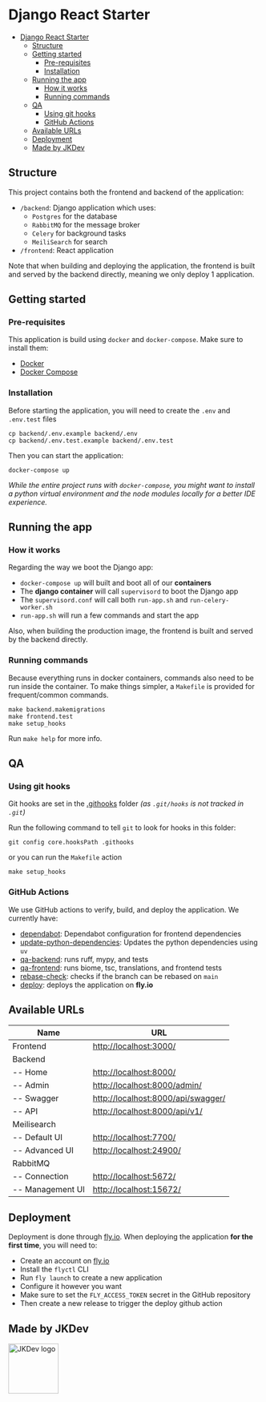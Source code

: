 # Django React Starter

- [Django React Starter](#django-react-starter)
  - [Structure](#structure)
  - [Getting started](#getting-started)
    - [Pre-requisites](#pre-requisites)
    - [Installation](#installation)
  - [Running the app](#running-the-app)
    - [How it works](#how-it-works)
    - [Running commands](#running-commands)
  - [QA](#qa)
    - [Using git hooks](#using-git-hooks)
    - [GitHub Actions](#github-actions)
  - [Available URLs](#available-urls)
  - [Deployment](#deployment)
  - [Made by JKDev](#made-by-jkdev)

## Structure

This project contains both the frontend and backend of the application:

- `/backend`: Django application which uses:
  - `Postgres` for the database
  - `RabbitMQ` for the message broker
  - `Celery` for background tasks
  - `MeiliSearch` for search
- `/frontend`: React application

Note that when building and deploying the application, the frontend is built
and served by the backend directly, meaning we only deploy 1 application.

## Getting started

### Pre-requisites

This application is build using `docker` and `docker-compose`. Make sure to install them:

- [Docker](https://docs.docker.com/install/)
- [Docker Compose](https://docs.docker.com/compose/install/)

### Installation

Before starting the application, you will need to create the `.env` and `.env.test` files

```shell
cp backend/.env.example backend/.env
cp backend/.env.test.example backend/.env.test
```

Then you can start the application:

```shell
docker-compose up
```

_While the entire project runs with `docker-compose`, you might want to_
_install a python virtual environment and the node modules locally_
_for a better IDE experience._

## Running the app

### How it works

Regarding the way we boot the Django app:

- `docker-compose up` will built and boot all of our **containers**
- The **django container** will call `supervisord` to boot the Django app
- The `supervisord.conf` will call both `run-app.sh` and `run-celery-worker.sh`
- `run-app.sh` will run a few commands and start the app

Also, when building the production image, the frontend is built and served by the backend directly.

### Running commands

Because everything runs in docker containers,
commands also need to be run inside the container.
To make things simpler, a `Makefile` is provided
for frequent/common commands.

```shell
make backend.makemigrations
make frontend.test
make setup_hooks
```

Run `make help` for more info.

## QA

### Using git hooks

Git hooks are set in the [.githooks](.githooks) folder
_(as `.git/hooks` is not tracked in `.git`)_

Run the following command to tell `git` to look for hooks in this folder:

```shell
git config core.hooksPath .githooks
```

or you can run the `Makefile` action

```shell
make setup_hooks
```

### GitHub Actions

We use GitHub actions to verify, build, and deploy the application. We currently have:

- [dependabot](.github/dependabot.yml): Dependabot configuration for frontend dependencies
- [update-python-dependencies](.github/workflows/update-python-deps.yml): Updates the python dependencies using `uv`
- [qa-backend](.github/workflows/qa-backend.yml): runs ruff, mypy, and tests
- [qa-frontend](.github/workflows/qa-frontend.yml): runs biome, tsc, translations, and frontend tests
- [rebase-check](.github/workflows/rebase-check.yml): checks if the branch can be rebased on `main`
- [deploy](.github/workflows/deploy.yml): deploys the application on **fly.io**

## Available URLs

| Name             | URL                                  |
|------------------|--------------------------------------|
| Frontend         | <http://localhost:3000/>             |
| Backend          |                                      |
| -- Home          | <http://localhost:8000/>             |
| -- Admin         | <http://localhost:8000/admin/>       |
| -- Swagger       | <http://localhost:8000/api/swagger/> |
| -- API           | <http://localhost:8000/api/v1/>      |
| Meilisearch      |                                      |
| -- Default UI    | <http://localhost:7700/>             |
| -- Advanced UI   | <http://localhost:24900/>            |
| RabbitMQ         |                                      |
| -- Connection    | <http://localhost:5672/>             |
| -- Management UI | <http://localhost:15672/>            |

## Deployment

Deployment is done through [fly.io](https://fly.io/).
When deploying the application **for the first time**, you will need to:

- Create an account on [fly.io](https://fly.io)
- Install the `flyctl` CLI
- Run `fly launch` to create a new application
- Configure it however you want
- Make sure to set the `FLY_ACCESS_TOKEN` secret in the GitHub repository
- Then create a new release to trigger the deploy github action

## Made by JKDev

<img alt="JKDev logo" src="https://jordan-kowal.github.io/assets/jkdev/logo.png" width="100" />
